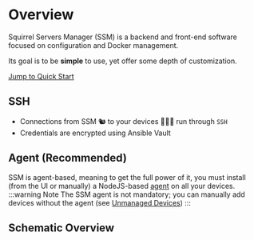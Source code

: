 <script setup>
// @intellij-keep
import Diagram from './../components/Diagram.vue';
</script>

# Overview

Squirrel Servers Manager (SSM) is a backend and front-end software focused on configuration and Docker management.

Its goal is to be **simple** to use, yet offer some depth of customization.

[Jump to Quick Start](/docs/quickstart)

## SSH
- Connections from SSM 🐿️ to your devices 🌰🌰🌰 run through `SSH`
- Credentials are encrypted using Ansible Vault

## Agent (Recommended)
SSM is agent-based, meaning to get the full power of it, you must install (from the UI or manually) a NodeJS-based [agent](https://github.com/SquirrelCorporation/SquirrelServersManager-Agent)
on all your devices.
:::warning Note
The SSM agent is not mandatory; you can manually add devices without the agent (see [Unmanaged Devices](/docs/devices/add-unamanaged))
:::

## Schematic Overview
<Diagram/>

